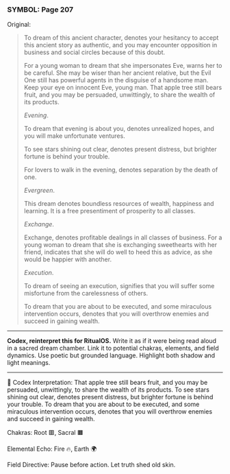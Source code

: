 ### SYMBOL: Page 207

Original:
> To dream of this ancient character, denotes your hesitancy to accept this
> ancient story as authentic, and you may encounter opposition in business
> and social circles because of this doubt.
> 
> 
> For a young woman to dream that she impersonates Eve, warns her
> to be careful. She may be wiser than her ancient relative,
> but the Evil One still has powerful agents in the disguise
> of a handsome man. Keep your eye on innocent Eve, young man.
> That apple tree still bears fruit, and you may be persuaded,
> unwittingly, to share the wealth of its products.
> 
> 
> _Evening_.
> 
> 
> To dream that evening is about you, denotes unrealized hopes,
> and you will make unfortunate ventures.
> 
> 
> To see stars shining out clear, denotes present distress,
> but brighter fortune is behind your trouble.
> 
> 
> For lovers to walk in the evening, denotes separation by the death of one.
> 
> 
> _Evergreen_.
> 
> 
> This dream denotes boundless resources of wealth, happiness and learning.
> It is a free presentiment of prosperity to all classes.
> 
> 
> _Exchange_.
> 
> 
> Exchange, denotes profitable dealings in all classes of business.
> For a young woman to dream that she is exchanging sweethearts with
> her friend, indicates that she will do well to heed this as advice,
> as she would be happier with another.
> 
> 
> _Execution_.
> 
> 
> To dream of seeing an execution, signifies that you will suffer
> some misfortune from the carelessness of others.
> 
> 
> To dream that you are about to be executed, and some miraculous
> intervention occurs, denotes that you will overthrow enemies
> and succeed in gaining wealth.

---

**Codex, reinterpret this for RitualOS.**
Write it as if it were being read aloud in a sacred dream chamber.
Link it to potential chakras, elements, and field dynamics.
Use poetic but grounded language.
Highlight both shadow and light meanings.

---

🔁 Codex Interpretation:
That apple tree still bears fruit, and you may be persuaded, unwittingly, to share the wealth of its products. To see stars shining out clear, denotes present distress, but brighter fortune is behind your trouble. To dream that you are about to be executed, and some miraculous intervention occurs, denotes that you will overthrow enemies and succeed in gaining wealth.

Chakras: Root 🟥, Sacral 🟧

Elemental Echo: Fire 🔥, Earth 🌍

Field Directive: Pause before action. Let truth shed old skin.
